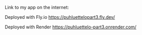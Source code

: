Link to my app on the internet:

Deployed with Fly.io
https://puhluettelopart3.fly.dev/

Deployed with Render
https://puhluettelo-part3.onrender.com/
